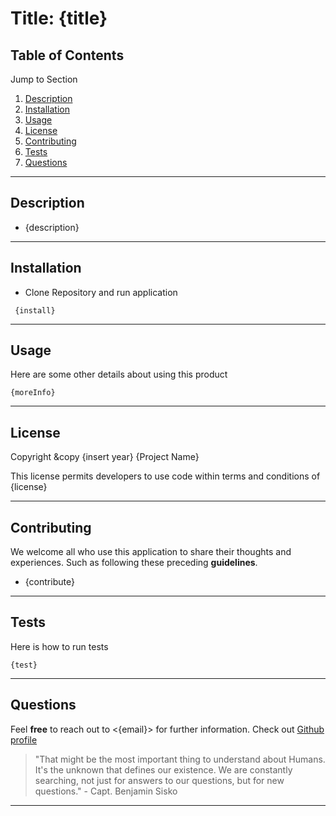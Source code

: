 # Title: {title}


## Table of Contents
Jump to Section
1. [Description](#description)
1. [Installation](#installation)
1. [Usage](#usage)
1. [License](#license)
1. [Contributing](#contributing)
1. [Tests](#tests)
1. [Questions](#questions)

---
## Description
* {description}

---
## Installation

* Clone Repository and run application
```
 {install}
```
---
## Usage
Here are some other details about using this product
```
{moreInfo}
```
---
## License
Copyright &copy {insert year} {Project Name}

This license permits developers to use code within terms and conditions of {license}

---
## Contributing
We welcome all who use this application to share their thoughts and experiences. Such as following these preceding **guidelines**.

- {contribute}

---
## Tests
Here is how to run tests
```
{test}
```
---
## Questions
Feel **free** to reach out to <{email}> for further information. 
Check out [Github profile](https://www.github/{user})

>"That might be the most important thing to understand about Humans. It's the unknown that defines our existence. We are constantly searching, not just for answers to our questions, but for new questions." - Capt. Benjamin Sisko 
---